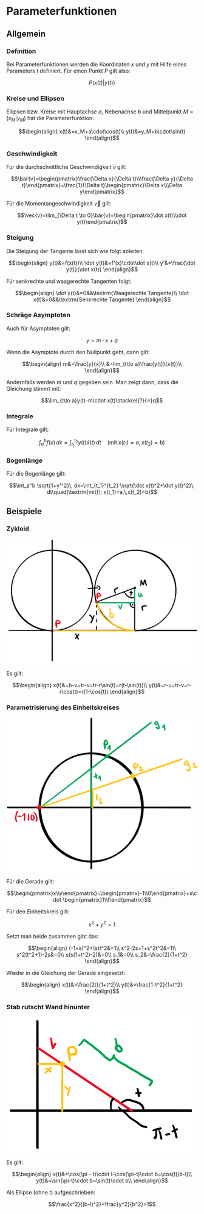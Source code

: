 # Parameterfunktionen

## Allgemein

### Definition

Bei Parameterfunktionen werden die Koordinaten $x$ und $y$ mit Hilfe eines Parameters $t$ definiert. Für einen Punkt $P$ gilt also:

$$P(x(t)|y(t))$$

### Kreise und Ellipsen

Ellipsen bzw. Kreise mit Hauptachse $a$, Nebenachse $b$ und Mittelpunkt $M=(x_M|y_M)$ hat die Parameterfunktion:

$$\begin{align}
	x(t)&=x_M+a\cdot\cos(t)\\
	y(t)&=y_M+b\cdot\sin(t)
\end{align}$$

### Geschwindigkeit

Für die durchschnittliche Geschwindigkeit $\bar{v}$ gilt:

$$\bar{v}=\begin{pmatrix}\frac{\Delta x}{\Delta t}\\\frac{\Delta y}{\Delta t}\end{pmatrix}=\frac{1}{\Delta t}\begin{pmatrix}\Delta x\\\Delta y\end{pmatrix}$$

Für die Momentangeschwindigkeit $\vec{v}$ gilt:

$$\vec{v}=\lim_{\Delta t \to 0}\bar{v}=\begin{pmatrix}\dot x(t)\\\dot y(t)\end{pmatrix}$$

### Steigung

Die Steigung der Tangente lässt sich wie folgt ableiten:

$$\begin{align}
	y(t)&=f(x(t))\\
	\dot y(t)&=f'(x)\cdot\dot x(t)\\
	y'&=\frac{\dot y(t)}{\dot x(t)}
\end{align}$$

Für senkrechte und waagerechte Tangenten folgt:

$$\begin{align}
	\dot y(t)&=0&&\textrm{Waagerechte Tangente}\\
	\dot x(t)&=0&&\textrm{Senkrechte Tangente}
\end{align}$$

### Schräge Asymptoten

Auch für Asymptoten gilt:

$$y=m\cdot x+q$$

Wenn die Asymptote durch den Nullpunkt geht, dann gilt:

$$\begin{align}
	m&=\frac{y}{x}\\
	&=lim_{t\to a}\frac{y(t)}{x(t)}\\
\end{align}$$

Andernfalls werden $m$ und $q$ gegeben sein. Man zeigt dann, dass die Gleichung stimmt mit:

$$\lim_{t\to a}y(t)-m\cdot x(t)\stackrel{?}{=}q$$

### Integrale

Für Integrale gilt:

$$\int_a^b f(x)\, dx=\int_{t_1}^{t_2} y(t)\dot x(t)\, dt\quad(\textrm{mit}\; x(t_1)=a,\,x(t_2)=b)$$

### Bogenlänge

Für die Bogenlänge gilt:

$$\int_a^b \sqrt{1+y'^2}\, dx=\int_{t_1}^{t_2} \sqrt{\dot x(t)^2+\dot y(t)^2}\, dt\quad(\textrm{mit}\; x(t_1)=a,\,x(t_2)=b)$$

## Beispiele

### Zykloid

![Zykloid](../img/par1.png)

Es gilt:

$$\begin{align}
	x(t)&=b-v=tr-v=tr-r\sin(t)=r(t-\sin(t))\\
	y(t)&=r-u=tr-v=r-r\cos(t)=r(1-\cos(t))
\end{align}$$

### Parametrisierung des Einheitskreises

![Parametrisierung des Einheitskreises](../img/par2.png)

Für die Gerade gilt:

$$\begin{pmatrix}x\\y\end{pmatrix}=\begin{pmatrix}-1\\0\end{pmatrix}+s\cdot \begin{pmatrix}1\\t\end{pmatrix}$$

Für den Einheitskreis gilt:

$$x^2+y^2=1$$

Setzt man beide zusammen gibt das:

$$\begin{align}
	(-1+s)^2+(st)^2&=1\\
	s^2-2s+1+s^2t^2&=1\\
	s^2(t^2+1)-2s&=0\\
	s(s(1+t^2)-2)&=0\\
	s_1&=0\\
	s_2&=\frac{2}{1+t^2}
\end{align}$$

Wieder in die Gleichung der Gerade eingesetzt:

$$\begin{align}
	x(t)&=\frac{2t}{1+t^2}\\
	y(t)&=\frac{1-t^2}{1+t^2}
\end{align}$$

### Stab rutscht Wand hinunter

![Stab rutscht Wand hinunt](../img/par3.png)

Es gilt:

$$\begin{align}
	x(t)&=\cos(\pi - t)\cdot l-\cos(\pi-t)\cdot b=\cos(t)(b-l)\\
	y(t)&=\sin(\pi-t)\cdot b=\sin(t)\cdot b\\
\end{align}$$

Als Ellipse (ohne $t$) aufgeschrieben:

$$\frac{x^2}{(b-l)^2}+\frac{y^2}{b^2}=1$$